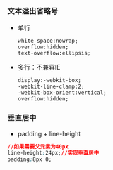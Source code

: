 ### 文本溢出省略号

* 单行
  ```
  white-space:nowrap;
  overflow:hidden;
  text-overflow:ellipsis;
  ```
* 多行：不兼容IE
  ```
  display:-webkit-box;
  -webkit-line-clamp:2;
  -webkit-box-orient:vertical;
  overflow:hidden;
  ```

### 垂直居中

* padding + line-height

```css
//如果需要父元素为40px
line-height:24px;//实现垂直居中
padding:8px 0;
```





